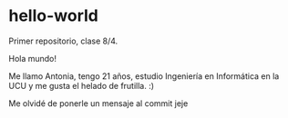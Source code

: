 # hello-world
Primer repositorio, clase 8/4.

Hola mundo!

Me llamo Antonia, tengo 21 años, estudio Ingeniería en Informática en la UCU y me gusta el helado de frutilla. :)

Me olvidé de ponerle un mensaje al commit jeje
